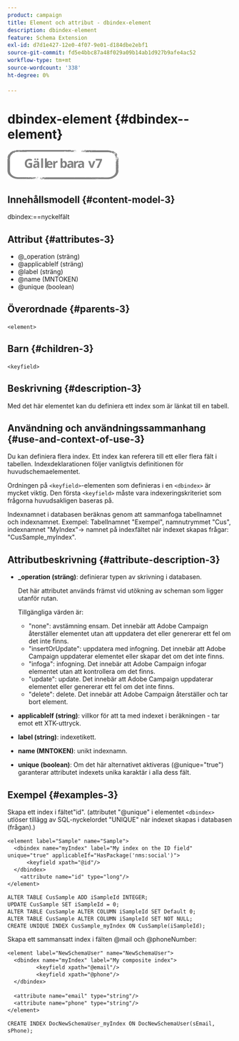 ```yaml
---
product: campaign
title: Element och attribut - dbindex-element
description: dbindex-element
feature: Schema Extension
exl-id: d7d1e427-12e0-4f07-9e01-d184dbe2ebf1
source-git-commit: fd5e4bbc87a48f029a09b14ab1d927b9afe4ac52
workflow-type: tm+mt
source-wordcount: '338'
ht-degree: 0%

---
```


# dbindex-element {#dbindex--element}

![](../../../assets/v7-only.svg)

## Innehållsmodell {#content-model-3}

dbindex:==nyckelfält

## Attribut {#attributes-3}

* @_operation (sträng)
* @applicableIf (sträng)
* @label (sträng)
* @name (MNTOKEN)
* @unique (boolean)

## Överordnade {#parents-3}

`<element>`

## Barn {#children-3}

`<keyfield>`

## Beskrivning {#description-3}

Med det här elementet kan du definiera ett index som är länkat till en tabell.

## Användning och användningssammanhang {#use-and-context-of-use-3}

Du kan definiera flera index. Ett index kan referera till ett eller flera fält i tabellen. Indexdeklarationen följer vanligtvis definitionen för huvudschemaelementet.

Ordningen på `<keyfield>`-elementen som definieras i en `<dbindex>` är mycket viktig. Den första `<keyfield>` måste vara indexeringskriteriet som frågorna huvudsakligen baseras på.

Indexnamnet i databasen beräknas genom att sammanfoga tabellnamnet och indexnamnet. Exempel: Tabellnamnet &quot;Exempel&quot;, namnutrymmet &quot;Cus&quot;, indexnamnet &quot;MyIndex&quot;-> namnet på indexfältet när indexet skapas frågar: &quot;CusSample_myIndex&quot;.

## Attributbeskrivning {#attribute-description-3}

* **_operation (sträng)**: definierar typen av skrivning i databasen.

  Det här attributet används främst vid utökning av scheman som ligger utanför rutan.

  Tillgängliga värden är:

   * &quot;none&quot;: avstämning ensam. Det innebär att Adobe Campaign återställer elementet utan att uppdatera det eller genererar ett fel om det inte finns.
   * &quot;insertOrUpdate&quot;: uppdatera med infogning. Det innebär att Adobe Campaign uppdaterar elementet eller skapar det om det inte finns.
   * &quot;infoga&quot;: infogning. Det innebär att Adobe Campaign infogar elementet utan att kontrollera om det finns.
   * &quot;update&quot;: update. Det innebär att Adobe Campaign uppdaterar elementet eller genererar ett fel om det inte finns.
   * &quot;delete&quot;: delete. Det innebär att Adobe Campaign återställer och tar bort element.

* **applicableIf (string)**: villkor för att ta med indexet i beräkningen - tar emot ett XTK-uttryck.
* **label (string)**: indexetikett.
* **name (MNTOKEN)**: unikt indexnamn.
* **unique (boolean)**: Om det här alternativet aktiveras (@unique=&quot;true&quot;) garanterar attributet indexets unika karaktär i alla dess fält.

## Exempel {#examples-3}

Skapa ett index i fältet&quot;id&quot;. (attributet &quot;@unique&quot; i elementet `<dbindex>` utlöser tillägg av SQL-nyckelordet &quot;UNIQUE&quot; när indexet skapas i databasen (frågan).)

```
<element label="Sample" name="Sample">
  <dbindex name="myIndex" label="My index on the ID field" unique="true" applicableIf="HasPackage('nms:social')">
      <keyfield xpath="@id"/>
  </dbindex>
    <attribute name="id" type="long"/>
</element>          
```

```
ALTER TABLE CusSample ADD iSampleId INTEGER;
UPDATE CusSample SET iSampleId = 0;
ALTER TABLE CusSample ALTER COLUMN iSampleId SET Default 0;
ALTER TABLE CusSample ALTER COLUMN iSampleId SET NOT NULL; 
CREATE UNIQUE INDEX CusSample_myIndex ON CusSample(iSampleId);
```

Skapa ett sammansatt index i fälten @mail och @phoneNumber:

```
<element label="NewSchemaUser" name="NewSchemaUser">
  <dbindex name="myIndex" label="My composite index">
         <keyfield xpath="@email"/>
         <keyfield xpath="@phone"/>
  </dbindex>
  
  <attribute name="email" type="string"/>
  <attribute name="phone" type="string"/>
</element>      
```

```
CREATE INDEX DocNewSchemaUser_myIndex ON DocNewSchemaUser(sEmail, sPhone);
```
